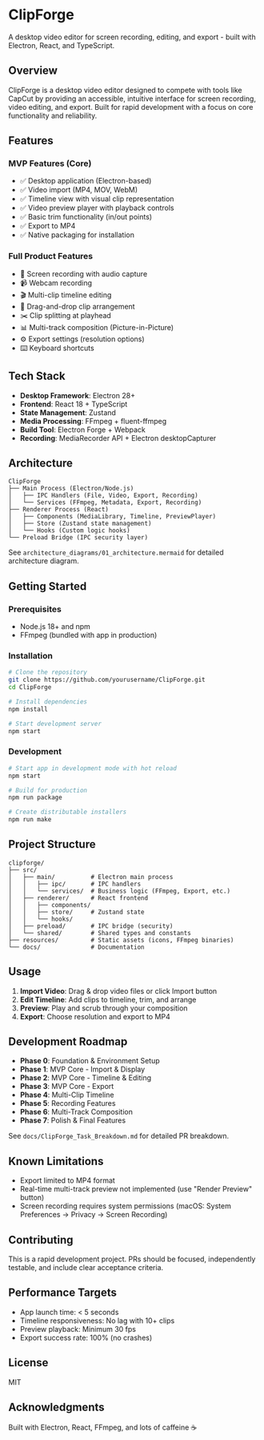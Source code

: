# ClipForge

A desktop video editor for screen recording, editing, and export - built with Electron, React, and TypeScript.

## Overview

ClipForge is a desktop video editor designed to compete with tools like CapCut by providing an accessible, intuitive interface for screen recording, video editing, and export. Built for rapid development with a focus on core functionality and reliability.

## Features

### MVP Features (Core)
- ✅ Desktop application (Electron-based)
- ✅ Video import (MP4, MOV, WebM)
- ✅ Timeline view with visual clip representation
- ✅ Video preview player with playback controls
- ✅ Basic trim functionality (in/out points)
- ✅ Export to MP4
- ✅ Native packaging for installation

### Full Product Features
- 🎥 Screen recording with audio capture
- 📹 Webcam recording
- 🎬 Multi-clip timeline editing
- 🔄 Drag-and-drop clip arrangement
- ✂️ Clip splitting at playhead
- 📊 Multi-track composition (Picture-in-Picture)
- ⚙️ Export settings (resolution options)
- ⌨️ Keyboard shortcuts

## Tech Stack

- **Desktop Framework**: Electron 28+
- **Frontend**: React 18 + TypeScript
- **State Management**: Zustand
- **Media Processing**: FFmpeg + fluent-ffmpeg
- **Build Tool**: Electron Forge + Webpack
- **Recording**: MediaRecorder API + Electron desktopCapturer

## Architecture

```
ClipForge
├── Main Process (Electron/Node.js)
│   ├── IPC Handlers (File, Video, Export, Recording)
│   └── Services (FFmpeg, Metadata, Export, Recording)
├── Renderer Process (React)
│   ├── Components (MediaLibrary, Timeline, PreviewPlayer)
│   ├── Store (Zustand state management)
│   └── Hooks (Custom logic hooks)
└── Preload Bridge (IPC security layer)
```

See `architecture_diagrams/01_architecture.mermaid` for detailed architecture diagram.

## Getting Started

### Prerequisites

- Node.js 18+ and npm
- FFmpeg (bundled with app in production)

### Installation

```bash
# Clone the repository
git clone https://github.com/yourusername/ClipForge.git
cd ClipForge

# Install dependencies
npm install

# Start development server
npm start
```

### Development

```bash
# Start app in development mode with hot reload
npm start

# Build for production
npm run package

# Create distributable installers
npm run make
```

## Project Structure

```
clipforge/
├── src/
│   ├── main/          # Electron main process
│   │   ├── ipc/       # IPC handlers
│   │   └── services/  # Business logic (FFmpeg, Export, etc.)
│   ├── renderer/      # React frontend
│   │   ├── components/
│   │   ├── store/     # Zustand state
│   │   └── hooks/
│   ├── preload/       # IPC bridge (security)
│   └── shared/        # Shared types and constants
├── resources/         # Static assets (icons, FFmpeg binaries)
└── docs/              # Documentation
```

## Usage

1. **Import Video**: Drag & drop video files or click Import button
2. **Edit Timeline**: Add clips to timeline, trim, and arrange
3. **Preview**: Play and scrub through your composition
4. **Export**: Choose resolution and export to MP4

## Development Roadmap

- **Phase 0**: Foundation & Environment Setup
- **Phase 1**: MVP Core - Import & Display
- **Phase 2**: MVP Core - Timeline & Editing
- **Phase 3**: MVP Core - Export
- **Phase 4**: Multi-Clip Timeline
- **Phase 5**: Recording Features
- **Phase 6**: Multi-Track Composition
- **Phase 7**: Polish & Final Features

See `docs/ClipForge_Task_Breakdown.md` for detailed PR breakdown.

## Known Limitations

- Export limited to MP4 format
- Real-time multi-track preview not implemented (use "Render Preview" button)
- Screen recording requires system permissions (macOS: System Preferences → Privacy → Screen Recording)

## Contributing

This is a rapid development project. PRs should be focused, independently testable, and include clear acceptance criteria.

## Performance Targets

- App launch time: < 5 seconds
- Timeline responsiveness: No lag with 10+ clips
- Preview playback: Minimum 30 fps
- Export success rate: 100% (no crashes)

## License

MIT

## Acknowledgments

Built with Electron, React, FFmpeg, and lots of caffeine ☕

